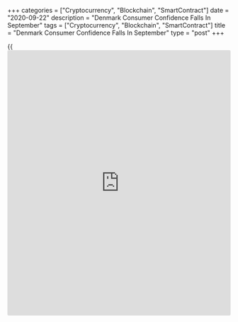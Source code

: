 +++
categories = ["Cryptocurrency", "Blockchain", "SmartContract"]
date = "2020-09-22"
description = "Denmark Consumer Confidence Falls In September"
tags = ["Cryptocurrency", "Blockchain", "SmartContract"]
title = "Denmark Consumer Confidence Falls In September"
type = "post"
+++

{{<iframe id="large-banner" src="https://www.bounty.group/#slide=19.0" width="100%" height="600" scrolling="no" style="border: 0px solid rgb(216, 221, 230); border-radius: 3px;">}}

Denmark's consumer confidence in September decreased due to the lack of
desire to buy among households and their weaker assessment of the
[economy][1]'s past situation, survey data from Statistics Denmark
showed on Tuesday.

The consumer confidence index decreased to -7.4 in September from -5.5
in August. The average for the past six months was -6.6.

The index measuring consumers' view regarding the future personal
financial situation decreased to 10.9 in September from 12.0 in the
preceding month.

The measure reflecting the past personal financial situation fell to 2.4
in September from 3.1 in the prior month.

Households' assessment regarding the general economic situation of the
country over the next year rose to -3.5 in September from -6.2 in
August.

The index reflecting the view on the past general economic situation
decreased to -33.7 from -29.0 in August.

Consumers were more negative toward the big purchases in July as the
index fell sharply to -13.1 from -7.6 in the previous month.

They are also expecting the unemployment to increase over the next year.

For comments and feedback [contact](https://www.playgroundfx.com/contact/): editorial@rtt[news](https://www.letsplayfx.com/blog/forex-news-website/).com

[Economic News][1]

 **What parts of the world are seeing the best (and worst) economic
performances lately? Click[here][2] to check out our [Econ Scorecard][2]
and find out! See up-to-the-moment [ranking](https://www.playgroundfx.com/blog/crypto-exchange-ranking/)s for the best and worst
performers in [GDP][3], [unemployment rate][4], [inflation][2] and much
more.**

   1. www.rtt[news](https://www.letsplayfx.com/blog/forex-news-website/).com/Content/EconomicNews.aspx
   2. www.rtt[news](https://www.letsplayfx.com/blog/forex-news-website/).com/economic-scorecard/world-rank/CPI/highest-performance.aspx
   3. www.rtt[news](https://www.letsplayfx.com/blog/forex-news-website/).com/economic-scorecard/world-rank/GDP/highest-performance.aspx
   4. www.rtt[news](https://www.letsplayfx.com/blog/forex-news-website/).com/economic-scorecard/world-rank/unemployment-rate/lowest-performance.aspx